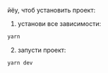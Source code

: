 йёу, чтоб установить проект:
1. установи все зависимости:
```bash
yarn
```
2. запусти проект:
```bash
yarn dev
```
